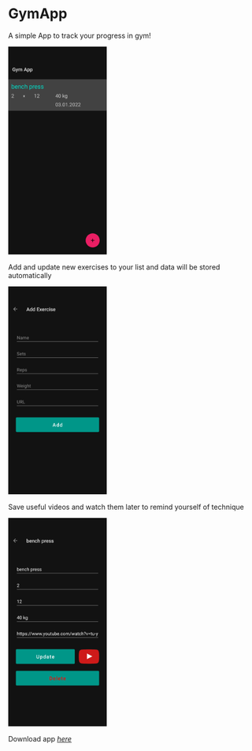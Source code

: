 # GymApp

A simple App to track your progress in gym!

<img src="app/for_git/main.png" alt="app picture" style="width:200px;"/>

Add and update new exercises to your list and data will be stored automatically

<img src="app/for_git/add.png" alt="add picture" style="width:200px;"/>

Save useful videos and watch them later to remind yourself of technique

<img src="app/for_git/update_delete.png" alt="update delete picture" style="width:200px;"/>

Download app [*here*](app/release/app-release.apk)
